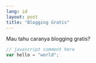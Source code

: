 ```yaml
---
lang: id
layout: post
title: "Blogging Gratis"
---
```


Mau tahu caranya blogging gratis?

```javascript
// javascript comment here
var hello = "world";
```
